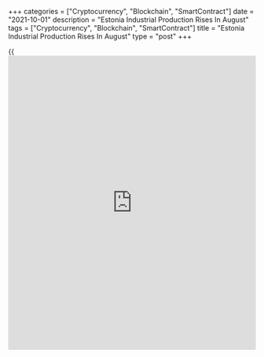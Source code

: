 +++
categories = ["Cryptocurrency", "Blockchain", "SmartContract"]
date = "2021-10-01"
description = "Estonia Industrial Production Rises In August"
tags = ["Cryptocurrency", "Blockchain", "SmartContract"]
title = "Estonia Industrial Production Rises In August"
type = "post"
+++

{{<iframe id="large-banner" src="https://www.bounty.group/#slide=21.0" width="100%" height="600" scrolling="no" style="border: 0px solid rgb(216, 221, 230); border-radius: 3px;">}}

Estonia's industrial production increased in August, data from
Statistics Estonia showed on Friday.

Industrial production rose a working-day adjusted 4.0 percent year-on-
year in August.

Manufacturing output increased 9.0 percent annually in August.

Meanwhile, production in energy sector declined 16.0 percent and those
of mining fell 28.0 percent.

"Compared to last year's August, electricity import increased, and
therefore, domestic production decreased," Helle Bunder, analyst at
Statistics Estonia, said.

On a seasonally adjusted basis, industrial production declined 4.0
percent monthly in August.

Manufacturing output remained unchanged monthly in August.

For comments and feedback [contact](https://www.playgroundfx.com/contact/): editorial@rtt[news](https://www.letsplayfx.com/blog/forex-news-website/).com

[Economic News][1]

 **What parts of the world are seeing the best (and worst) economic
performances lately? Click[here][2] to check out our [Econ Scorecard][2]
and find out! See up-to-the-moment [ranking](https://www.playgroundfx.com/blog/crypto-exchange-ranking/)s for the best and worst
performers in [GDP][3], [unemployment rate][4], [inflation][2] and much
more.**

   1. www.rtt[news](https://www.letsplayfx.com/blog/forex-news-website/).com/Content/EconomicNews.aspx
   2. www.rtt[news](https://www.letsplayfx.com/blog/forex-news-website/).com/economic-scorecard/world-rank/CPI/highest-performance.aspx
   3. www.rtt[news](https://www.letsplayfx.com/blog/forex-news-website/).com/economic-scorecard/world-rank/GDP/highest-performance.aspx
   4. www.rtt[news](https://www.letsplayfx.com/blog/forex-news-website/).com/economic-scorecard/world-rank/unemployment-rate/lowest-performance.aspx